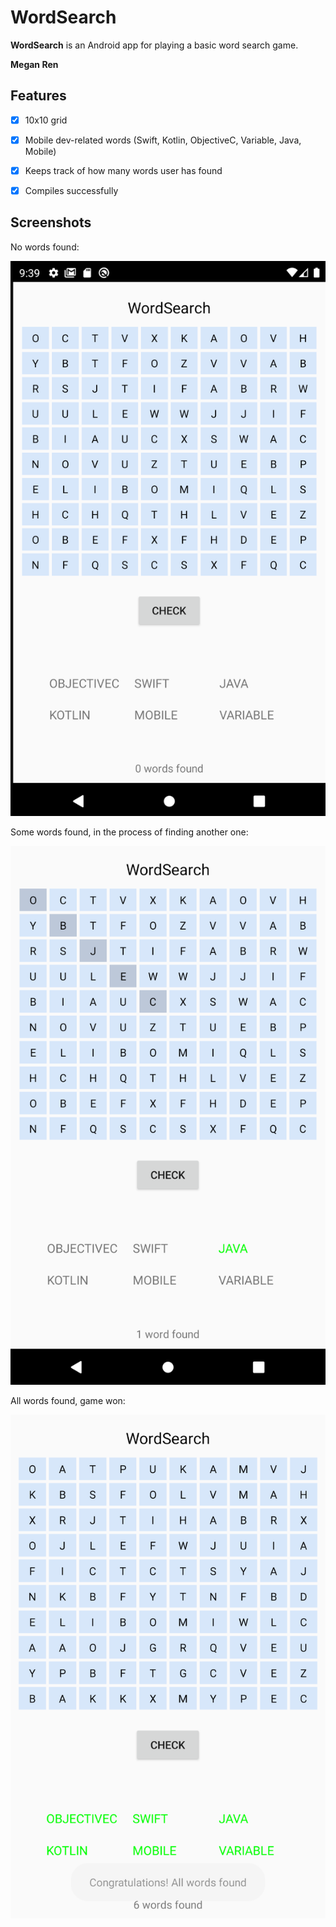 # WordSearch

**WordSearch** is an Android app for playing a basic word search game. 

**Megan Ren**

## Features

* [x] 10x10 grid
* [x] Mobile dev-related words (Swift, Kotlin, ObjectiveC, Variable, Java, Mobile)
* [x] Keeps track of how many words user has found
* [x] Compiles successfully


## Screenshots 


No words found: 

<img src='Screen Shot 2020-09-07 at 9.39.48 PM.png' title='0 words' width='' alt='screenshot where no words have been found' width='200'/>




Some words found, in the process of finding another one:

<img src='Screen Shot 2020-09-07 at 9.40.33 PM.png' title='1 word' width='' alt='screenshot where some words have been found' />




All words found, game won: 

<img src='Screen Shot 2020-09-07 at 9.42.17 PM.png' title='all words' width='' alt='screenshot where all words have been found' />






